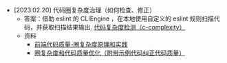 


- [2023.02.20] 代码圈复杂度治理（如何检查、修正）
  - 答案：借助 eslint 的 CLIEngine ，在本地使用自定义的 eslint 规则扫描代码，并获取扫描结果输出.
  [代码复杂度检测（c-complexity）](https://github.com/ConardLi/awesome-cli/tree/master/code-complexity)
  - 资料
    - [前端代码质量-圈复杂度原理和实践](https://juejin.cn/post/6844903965792927751)
    - [圈复杂度和代码质量优化（附带示例代码纠正代码质量）](https://cloud.tencent.com/developer/article/1402126)
